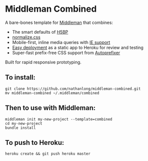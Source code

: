 # Middleman Combined

A bare-bones template for [Middleman](http://middlemanapp.com/) that combines:

- The smart defaults of [H5BP](https://github.com/h5bp/html5-boilerplate)
- [normalize.css](https://github.com/necolas/normalize.css)
- Mobile-first, inline media queries with [IE support](http://jakearchibald.github.io/sass-ie/)
- [Easy deployment](https://github.com/indirect/middleman-heroku-static-app) as a static app to Heroku for review and testing
- Super-fast prefix-free CSS support from [Autoprefixer](https://github.com/ai/autoprefixer)

Built for rapid responsive prototyping.

## To install:

    git clone https://github.com/nathanlong/middleman-combined.git
    mv middleman-combined ~/.middleman/combined

## Then to use with Middleman:

    middleman init my-new-project --template=combined
    cd my-new-project
    bundle install

## To push to Heroku:

    heroku create && git push heroku master
